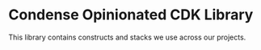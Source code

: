 # Condense Opinionated CDK Library

This library contains constructs and stacks we use across our projects.
